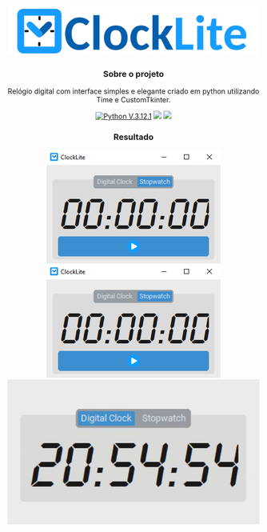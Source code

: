 <div align="center">
 
![logo](img/icon.png)
 
### Sobre o projeto
Relógio digital com interface simples e elegante criado em python utilizando Time e CustomTkinter.

[![Python V.3.12.1](https://img.shields.io/badge/Python-3776AB?style=for-the-badge&logo=python&logoColor=white)](https://www.python.org/)
[![](https://img.shields.io/badge/Customtkinter-V.5.1.2-blue?style=for-the-badge&logo=python&logoColor=white)](https://github.com/TomSchimansky/CustomTkinter)
[![](https://img.shields.io/badge/Pillow-V.10.0.1-blue?style=for-the-badge&logo=python&logoColor=white)](https://github.com/python-pillow/Pillow)

### Resultado
![Interface p.1](img/interface-p2.png)
![Interface p.2](img/interface-p2.png)
![Interface gif](img/ClockLite.gif)

</div>

